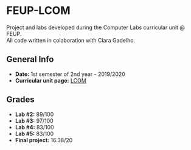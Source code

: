 # FEUP-LCOM

Project and labs developed during the Computer Labs curricular unit @ FEUP.\
All code written in colaboration with Clara Gadelho.

## General Info

- **Date:** 1st semester of 2nd year - 2019/2020
- **Curricular unit page:** [LCOM](https://sigarra.up.pt/feup/pt/ucurr_geral.ficha_uc_view?pv_ocorrencia_id=436435)

## Grades

- **Lab #2:** 89/100
- **Lab #3:** 97/100
- **Lab #4:** 83/100
- **Lab #5:** 83/100
- **Final project:** 16.38/20


